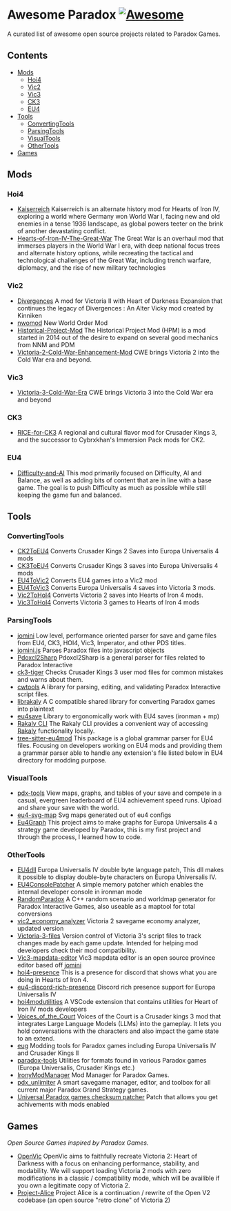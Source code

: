 # Awesome Paradox [![Awesome](https://awesome.re/badge.svg)](https://awesome.re)
A curated list of awesome open source projects related to Paradox Games.

## Contents

- [Mods](#mods)
  - [Hoi4](#hoi4)
  - [Vic2](#vic2)
  - [Vic3](#vic3)
  - [CK3](#ck3)
  - [EU4](#eu4)
- [Tools](#tools)
  - [ConvertingTools](#convertingtools)
  - [ParsingTools](#parsingtools)
  - [VisualTools](#visualtools)
  - [OtherTools](#othertools)
- [Games](#games)

## Mods

### Hoi4
- [Kaiserreich](https://github.com/Kaiserreich/Kaiserreich-4-Archive) Kaiserreich is an alternate history mod for Hearts of Iron IV, exploring a world where Germany won World War I, facing new and old enemies in a tense 1936 landscape, as global powers teeter on the brink of another devastating conflict.
- [Hearts-of-Iron-IV-The-Great-War](https://github.com/Wolferos/Hearts-of-Iron-IV-The-Great-War) The Great War is an overhaul mod that immerses players in the World War I era, with deep national focus trees and alternate history options, while recreating the tactical and technological challenges of the Great War, including trench warfare, diplomacy, and the rise of new military technologies

### Vic2
- [Divergences](https://github.com/Pergame35/Divergences) A mod for Victoria II with Heart of Darkness Expansion that continues the legacy of Divergences : An Alter Vicky mod created by Kinniken
- [nwomod](https://github.com/simsulla/nwomod) New World Order Mod
- [Historical-Project-Mod](https://github.com/arkhometha/Historical-Project-Mod) The Historical Project Mod (HPM) is a mod started in 2014 out of the desire to expand on several good mechanics from NNM and PDM
- [Victoria-2-Cold-War-Enhancement-Mod](https://github.com/settintotrieste/Victoria-2-Cold-War-Enhancement-Mod-CWE) CWE brings Victoria 2 into the Cold War era and beyond.

### Vic3
- [Victoria-3-Cold-War-Era](https://github.com/settintotrieste/Victoria-3-Cold-War-Era-Mod-CWE) CWE brings Victoria 3 into the Cold War era and beyond

### CK3
- [RICE-for-CK3](https://github.com/cybrxkhan/RICE-for-CK3) A regional and cultural flavor mod for Crusader Kings 3, and the successor to Cybrxkhan's Immersion Pack mods for CK2.

### EU4
- [Difficulty-and-AI](https://github.com/SpiritBaker/Difficulty-and-AI) This mod primarily focused on Difficulty, AI and Balance, as well as adding bits of content that are in line with a base game. The goal is to push Difficulty as much as possible while still keeping the game fun and balanced.


## Tools

### ConvertingTools
- [CK2ToEU4](https://github.com/ParadoxGameConverters/CK2ToEU4) Converts Crusader Kings 2 Saves into Europa Universalis 4 mods
- [CK3ToEU4](https://github.com/ParadoxGameConverters/CK3ToEU4) Converts Crusader Kings 3 saves into Europa Universalis 4 mods
- [EU4ToVic2](https://github.com/ParadoxGameConverters/EU4ToVic2) Converts EU4 games into a Vic2 mod
- [EU4ToVic3](https://github.com/ParadoxGameConverters/EU4ToVic3) Converts Europa Universalis 4 saves into Victoria 3 mods.
- [Vic2ToHoI4](https://github.com/ParadoxGameConverters/Vic2ToHoI4) Converts Victoria 2 saves into Hearts of Iron 4 mods.
- [Vic3ToHoI4](https://github.com/ParadoxGameConverters/Vic3ToHoI4) Converts Victoria 3 games to Hearts of Iron 4 mods

### ParsingTools
- [jomini](https://github.com/rakaly/jomini) Low level, performance oriented parser for save and game files from EU4, CK3, HOI4, Vic3, Imperator, and other PDS titles.
- [jomini.js](https://github.com/nickbabcock/jomini) Parses Paradox files into javascript objects
- [Pdoxcl2Sharp](https://github.com/nickbabcock/Pdoxcl2Sharp) Pdoxcl2Sharp is a general parser for files related to Paradox Interactive
- [ck3-tiger](https://github.com/amtep/ck3-tiger) Checks Crusader Kings 3 user mod files for common mistakes and warns about them.
- [cwtools](https://github.com/cwtools/cwtools) A library for parsing, editing, and validating Paradox Interactive script files.
- [librakaly](https://github.com/rakaly/librakaly) A C compatible shared library for converting Paradox games into plaintext
- [eu4save](https://github.com/rakaly/eu4save) Library to ergonomically work with EU4 saves (ironman + mp)
- [Rakaly CLI](https://github.com/rakaly/cli) The Rakaly CLI provides a convenient way of accessing [Rakaly](https://pdx.tools/eu4/) functionality locally.
- [tree-sitter-eu4mod](https://github.com/Coyote-31/tree-sitter-eu4mod) This package is a global grammar parser for EU4 files. Focusing on developers working on EU4 mods and providing them a grammar parser able to handle any extension's file listed below in EU4 directory for modding purpose.

### VisualTools
- [pdx-tools](https://github.com/pdx-tools/pdx-tools) View maps, graphs, and tables of your save and compete in a casual, evergreen leaderboard of EU4 achievement speed runs. Upload and share your save with the world.
- [eu4-svg-map](https://github.com/primislas/eu4-svg-map) Svg maps generated out of eu4 configs
- [Eu4Graph](https://github.com/mak8427/Eu4Graph) This project aims to make graphs for Europa Universalis 4 a strategy game developed by Paradox, this is my first project and through the process, I learned how to code.

### OtherTools
- [EU4dll](https://github.com/matanki-saito/EU4dll) Europa Universalis IV double byte language patch, This dll makes it possible to display double-byte characters on Europa Universalis IV.
- [EU4ConsolePatcher](https://github.com/steeno/EU4ConsolePatcher) A simple memory patcher which enables the internal developer console in ironman mode
- [RandomParadox](https://github.com/panik4/RandomParadox) A C++ random scenario and worldmap generator for Paradox Interactive Games, also useable as a maptool for total conversions
- [vic2_economy_analyzer](https://github.com/aekrylov/vic2_economy_analyzer) Victoria 2 savegame economy analyzer, updated version
- [Victoria-3-files](https://github.com/tjysdsg/Victoria-3-files) Version control of Victoria 3's script files to track changes made by each game update. Intended for helping mod developers check their mod compatibility.
- [Vic3-mapdata-editor](https://github.com/Linnest2020/Vic3-mapdata-editor) Vic3 mapdata editor is an open source province editor based off [jomini](https://github.com/nickbabcock/jomini)
- [hoi4-presence](https://github.com/ThiaudioTT/hoi4-presence) This is a presence for discord that shows what you are doing in Hearts of Iron 4.
- [eu4-discord-rich-presence](https://github.com/stefastra/eu4-discord-rich-presence) Discord rich presence support for Europa Universalis IV
- [hoi4modutilities](https://github.com/herbix/hoi4modutilities) A VSCode extension that contains utilities for Heart of Iron IV mods developers
- [Voices_of_the_Court](https://github.com/Demeter29/Voices_of_the_Court) Voices of the Court is a Crusader kings 3 mod that integrates Large Language Models (LLMs) into the gameplay. It lets you hold conversations with the characters and also impact the game state to an extend.
- [eug](https://github.com/mmyers/eug) Modding tools for Paradox games including Europa Universalis IV and Crusader Kings II
- [paradox-tools](https://github.com/taw/paradox-tools) Utilities for formats found in various Paradox games (Europa Universalis, Crusader Kings etc.)
- [IronyModManager](https://github.com/bcssov/IronyModManager) Mod Manager for Paradox Games.
- [pdx_unlimiter](https://github.com/crschnick/pdx_unlimiter) A smart savegame manager, editor, and toolbox for all current major Paradox Grand Strategy games.
- [Universal Paradox games checksum patcher](https://github.com/IlliaYalovoi/universal-checksum-patcher) Patch that allows you get achivements with mods enabled

## Games

*Open Source Games inspired by Paradox Games.*

- [OpenVic](https://github.com/OpenVicProject/OpenVic) OpenVic aims to faithfully recreate Victoria 2: Heart of Darkness with a focus on enhancing performance, stability, and modability. We will support loading Victoria 2 mods with zero modifications in a classic / compatibility mode, which will be availible if you own a legitimate copy of Victoria 2.
- [Project-Alice](https://github.com/schombert/Project-Alice) Project Alice is a continuation / rewrite of the Open V2 codebase (an open source "retro clone" of Victoria 2)

